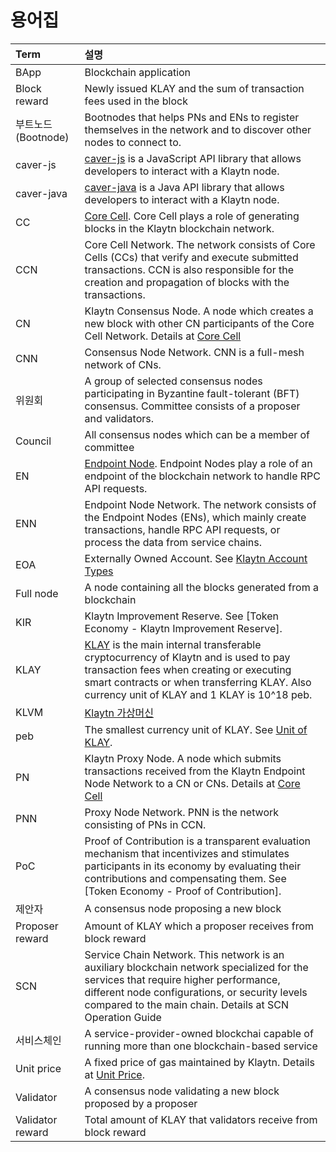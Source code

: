 # 용어집 <a id="glossary"></a>

| Term             | 설명                                                                                                                                                                                                                                                                           |
|:---------------- |:---------------------------------------------------------------------------------------------------------------------------------------------------------------------------------------------------------------------------------------------------------------------------- |
| BApp             | Blockchain application                                                                                                                                                                                                                                                       |
| Block reward     | Newly issued KLAY and the sum of transaction fees used in the block                                                                                                                                                                                                          |
| 부트노드(Bootnode)   | Bootnodes that helps PNs and ENs to register themselves in the network and to discover other nodes to connect to.                                                                                                                                                            |
| caver-js         | [caver-js](../bapp/sdk/caver-js/README.md) is a JavaScript API library that allows developers to interact with a Klaytn node.                                                                                                                                                |
| caver-java       | [caver-java](../bapp/sdk/caver-java/README.md) is a Java API library that allows developers to interact with a Klaytn node.                                                                                                                                                  |
| CC               | [Core Cell](../node/core-cell/README.md). Core Cell plays a role of generating blocks in the Klaytn blockchain network.                                                                                                                                                      |
| CCN              | Core Cell Network. The network consists of Core Cells \(CCs\) that verify and execute submitted transactions.  CCN is also responsible for the creation and propagation of blocks with the transactions.                                                                   |
| CN               | Klaytn Consensus Node. A node which creates a new block with other CN participants of the Core Cell Network. Details at [Core Cell](../node/core-cell/README.md)                                                                                                             |
| CNN              | Consensus Node Network. CNN is a full-mesh network of CNs.                                                                                                                                                                                                                   |
| 위원회              | A group of selected consensus nodes participating in Byzantine fault-tolerant \(BFT\) consensus. Committee consists of a proposer and validators.                                                                                                                          |
| Council          | All consensus nodes which can be a member of committee                                                                                                                                                                                                                       |
| EN               | [Endpoint Node](../node/endpoint-node/README.md). Endpoint Nodes play a role of an endpoint of the blockchain network to handle RPC API requests.                                                                                                                            |
| ENN              | Endpoint Node Network. The network consists of the Endpoint Nodes \(ENs\), which mainly create transactions, handle RPC API requests, or process the data from service chains.                                                                                             |
| EOA              | Externally Owned Account. See [Klaytn Account Types](../klaytn/design/accounts.md#klaytn-account-types)                                                                                                                                                                      |
| Full node        | A node containing all the blocks generated from a blockchain                                                                                                                                                                                                                 |
| KIR              | Klaytn Improvement Reserve. See [Token Economy - Klaytn Improvement Reserve].                                                                                                                                                                                                |
| KLAY             | [KLAY](../klaytn/design/klaytn-native-coin-klay.md) is the main internal transferable cryptocurrency of Klaytn and is used to pay transaction fees when creating or executing smart contracts or when transferring KLAY. Also currency unit of KLAY and 1 KLAY is 10^18 peb. |
| KLVM             | [Klaytn 가상머신](../klaytn/design/computation/klaytn-virtual-machine.md)                                                                                                                                                                                                        |
| peb              | The smallest currency unit of KLAY. See [Unit of KLAY](../klaytn/design/klaytn-native-coin-klay.md#units-of-klay).                                                                                                                                                           |
| PN               | Klaytn Proxy Node. A node which submits transactions received from the Klaytn Endpoint Node Network to a CN or CNs. Details at [Core Cell](../node/core-cell/README.md)                                                                                                      |
| PNN              | Proxy Node Network. PNN is the network consisting of PNs in CCN.                                                                                                                                                                                                             |
| PoC              | Proof of Contribution is a transparent evaluation mechanism that incentivizes and stimulates participants in its economy by evaluating their contributions and compensating them. See [Token Economy - Proof of Contribution].                                               |
| 제안자              | A consensus node proposing a new block                                                                                                                                                                                                                                       |
| Proposer reward  | Amount of KLAY which a proposer receives from block reward                                                                                                                                                                                                                   |
| SCN              | Service Chain Network. This network is an auxiliary blockchain network specialized for the services that require higher performance, different node configurations, or security levels compared to the main chain. Details at SCN Operation Guide                            |
| 서비스체인            | A service-provider-owned blockchai capable of running more than one blockchain-based service                                                                                                                                                                                 |
| Unit price       | A fixed price of gas maintained by Klaytn. Details at [Unit Price](../klaytn/design/transaction-fees.md#unit-price).                                                                                                                                                         |
| Validator        | A consensus node validating a new block proposed by a proposer                                                                                                                                                                                                               |
| Validator reward | Total amount of KLAY that validators receive from block reward                                                                                                                                                                                                               |

